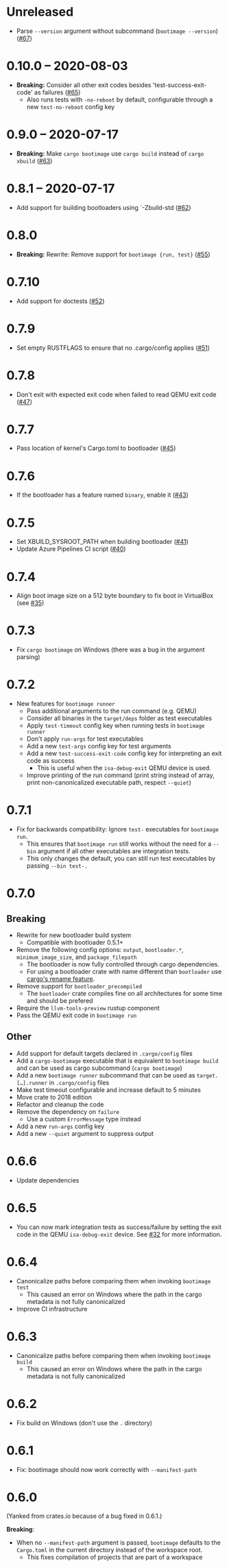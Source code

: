 # Unreleased

- Parse `--version` argument without subcommand (`bootimage --version`) ([#67](https://github.com/rust-osdev/bootimage/pull/67))

# 0.10.0 – 2020-08-03

- **Breaking:** Consider all other exit codes besides 'test-success-exit-code' as failures ([#65](https://github.com/rust-osdev/bootimage/pull/65))
  - Also runs tests with `-no-reboot` by default, configurable through a new `test-no-reboot` config key

# 0.9.0 – 2020-07-17

- **Breaking:** Make `cargo bootimage` use `cargo build` instead of `cargo xbuild` ([#63](https://github.com/rust-osdev/bootimage/pull/63))

# 0.8.1 – 2020-07-17

- Add support for building bootloaders using `-Zbuild-std ([#62](https://github.com/rust-osdev/bootimage/pull/62))

# 0.8.0

- **Breaking:**  Rewrite: Remove support for `bootimage {run, test}` ([#55](https://github.com/rust-osdev/bootimage/pull/55))

# 0.7.10

- Add support for doctests ([#52](https://github.com/rust-osdev/bootimage/pull/52))

# 0.7.9

- Set empty RUSTFLAGS to ensure that no .cargo/config applies ([#51](https://github.com/rust-osdev/bootimage/pull/51))

# 0.7.8

- Don't exit with expected exit code when failed to read QEMU exit code ([#47](https://github.com/rust-osdev/bootimage/pull/47))

# 0.7.7

- Pass location of kernel's Cargo.toml to bootloader ([#45](https://github.com/rust-osdev/bootimage/pull/45))

# 0.7.6

- If the bootloader has a feature named `binary`, enable it ([#43](https://github.com/rust-osdev/bootimage/pull/43))

# 0.7.5

- Set XBUILD_SYSROOT_PATH when building bootloader ([#41](https://github.com/rust-osdev/bootimage/pull/41))
- Update Azure Pipelines CI script ([#40](https://github.com/rust-osdev/bootimage/pull/40))

# 0.7.4

- Align boot image size on a 512 byte boundary to fix boot in VirtualBox (see [#35](https://github.com/rust-osdev/bootimage/issues/35))

# 0.7.3

- Fix `cargo bootimage` on Windows (there was a bug in the argument parsing)

# 0.7.2

- New features for `bootimage runner`
    - Pass additional arguments to the run command (e.g. QEMU)
    - Consider all binaries in the `target/deps` folder as test executables
    - Apply `test-timeout` config key when running tests in `bootimage runner`
    - Don't apply `run-args` for test executables
    - Add a new `test-args` config key for test arguments
    - Add a new `test-success-exit-code` config key for interpreting an exit code as success
        - This is useful when the `isa-debug-exit` QEMU device is used.
    - Improve printing of the run command (print string instead of array, print non-canonicalized executable path, respect `--quiet`)

# 0.7.1

- Fix for backwards compatibility: Ignore `test-` executables for `bootimage run`.
    - This ensures that `bootimage run` still works without the need for a `--bin` argument if all other executables are integration tests.
    - This only changes the default, you can still run test executables by passing `--bin test-.`

# 0.7.0

## Breaking

- Rewrite for new bootloader build system
  - Compatible with bootloader 0.5.1+
- Remove the following config options: `output`, `bootloader.*`, `minimum_image_size`, and `package_filepath`
  - The bootloader is now fully controlled through cargo dependencies.
  - For using a bootloader crate with name different than `bootloader` use [cargo's rename feature](https://doc.rust-lang.org/cargo/reference/specifying-dependencies.html#renaming-dependencies-in-cargotoml).
- Remove support for `bootloader_precompiled`
  - The `bootloader` crate compiles fine on all architectures for some time and should be prefered
- Require the `llvm-tools-preview` rustup component
- Pass the QEMU exit code in `bootimage run`

## Other

- Add support for default targets declared in `.cargo/config` files
- Add a `cargo-bootimage` executable that is equivalent to `bootimage build` and can be used as cargo subcommand (`cargo bootimage`)
- Add a new `bootimage runner` subcommand that can be used as `target.[…].runner` in `.cargo/config` files
- Make test timeout configurable and increase default to 5 minutes
- Move crate to 2018 edition
- Refactor and cleanup the code
- Remove the dependency on `failure`
    - Use a custom `ErrorMessage` type instead
- Add a new `run-args` config key
- Add a new `--quiet` argument to suppress output

# 0.6.6

- Update dependencies

# 0.6.5

- You can now mark integration tests as success/failure by setting the exit code in the QEMU `isa-debug-exit` device. See [#32](https://github.com/rust-osdev/bootimage/issues/32) for more information.

# 0.6.4

- Canonicalize paths before comparing them when invoking `bootimage test`
  - This caused an error on Windows where the path in the cargo metadata is not fully canonicalized
- Improve CI infrastructure

# 0.6.3

- Canonicalize paths before comparing them when invoking `bootimage build`
  - This caused an error on Windows where the path in the cargo metadata is not fully canonicalized

# 0.6.2

- Fix build on Windows (don't use the `.` directory)

# 0.6.1

- Fix: bootimage should now work correctly with `--manifest-path`

# 0.6.0

(Yanked from crates.io because of a bug fixed in 0.6.1.)

**Breaking**:

- When no `--manifest-path` argument is passed, `bootimage` defaults to the `Cargo.toml` in the current directory instead of the workspace root.
  - This fixes compilation of projects that are part of a workspace
